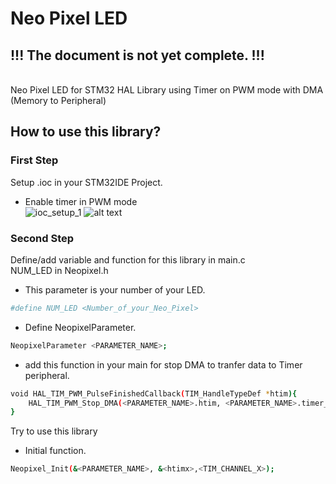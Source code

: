# Neo Pixel LED 
## !!! The document is not yet complete. !!!
\
Neo Pixel LED for STM32 HAL Library using Timer on PWM mode with DMA (Memory to Peripheral)
## How to use this library?

### First Step
Setup .ioc in your STM32IDE Project.
* Enable timer in PWM mode\
![ioc_setup_1](https://user-images.githubusercontent.com/42747938/147074852-d3ecea4f-cfba-48b7-8472-3cf0e0f3b0d4.png)
![alt text](https://github.com/[username]/[reponame]//tree/main/NeoPixel_LED_PWM/Image/ioc_setup_1.png?raw=true)

### Second Step
Define/add variable and function for this library in main.c\
NUM_LED in Neopixel.h
* This parameter is your number of your LED.
```bash
#define NUM_LED <Number_of_your_Neo_Pixel>
```
* Define NeopixelParameter.
```bash
NeopixelParameter <PARAMETER_NAME>;
```
* add this function in your main for stop DMA to tranfer data to Timer peripheral.
```bash
void HAL_TIM_PWM_PulseFinishedCallback(TIM_HandleTypeDef *htim){
	HAL_TIM_PWM_Stop_DMA(<PARAMETER_NAME>.htim, <PARAMETER_NAME>.timer_Channel);
}
```
Try to use this library
* Initial function.
```bash
Neopixel_Init(&<PARAMETER_NAME>, &<htimx>,<TIM_CHANNEL_X>);
```
